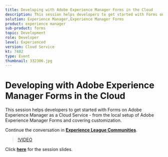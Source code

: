 ```yaml
---
title: Developing with Adobe Experience Manager Forms in the Cloud
description: This session helps developers to get started with Forms on Adobe Experience Manager as a Cloud Service - from the local setup of Adobe Experience Manager Forms and covering customization.
solution: Experience Manager,Experience Manager Forms
product: experience manager
sub-product: forms
topic: Development
role: Developer
level: Experienced
version: Cloud Service
kt: 7402
type: Event
thumbnail: 332306.jpg
---
```


# Developing with Adobe Experience Manager Forms in the Cloud

This session helps developers to get started with Forms on Adobe Experience Manager as a Cloud Service - from the local setup of Adobe Experience Manager Forms and covering customization.

Continue the conversation in **[Experience League Communities](http://adobe.ly/36Yd3v6)**.

>[!VIDEO](https://video.tv.adobe.com/v/332306/?quality=12&learn=on&hidetitle=true)

Click **[here](/help/adobe-developers-live/assets/developing-aem-forms-cloud.pdf)** for the session slides.
